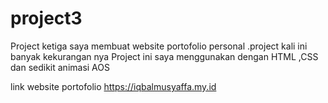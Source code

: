 # project3
Project ketiga saya membuat website portofolio personal .project kali ini banyak kekurangan nya
Project ini saya menggunakan dengan HTML ,CSS dan sedikit animasi AOS

link website portofolio
https://iqbalmusyaffa.my.id

